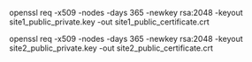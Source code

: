 openssl req -x509 -nodes -days 365 -newkey rsa:2048 -keyout site1_public_private.key -out site1_public_certificate.crt

openssl req -x509 -nodes -days 365 -newkey rsa:2048 -keyout site2_public_private.key -out site2_public_certificate.crt
